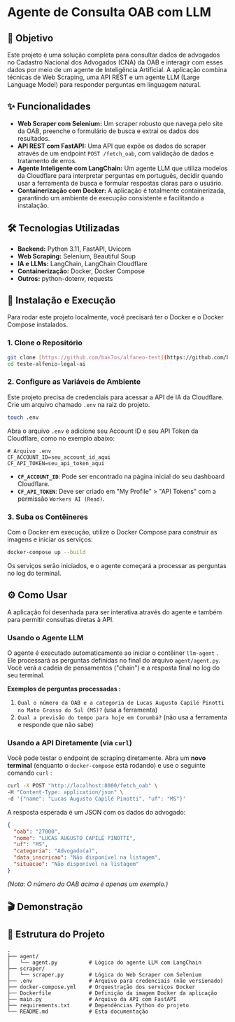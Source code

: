 # Agente de Consulta OAB com LLM

## 🎯 Objetivo

Este projeto é uma solução completa para consultar dados de advogados no Cadastro Nacional dos Advogados (CNA) da OAB e interagir com esses dados por meio de um agente de Inteligência Artificial. A aplicação combina técnicas de Web Scraping, uma API REST e um agente LLM (Large Language Model) para responder perguntas em linguagem natural.

## ✨ Funcionalidades

*  **Web Scraper com Selenium:** Um scraper robusto que navega pelo site da OAB, preenche o formulário de busca e extrai os dados dos resultados.
*  **API REST com FastAPI:** Uma API que expõe os dados do scraper através de um endpoint `POST /fetch_oab`, com validação de dados e tratamento de erros.
*  **Agente Inteligente com LangChain:** Um agente LLM que utiliza modelos da Cloudflare para interpretar perguntas em português, decidir quando usar a ferramenta de busca e formular respostas claras para o usuário.
*  **Containerização com Docker:** A aplicação é totalmente containerizada, garantindo um ambiente de execução consistente e facilitando a instalação.

## 🛠️ Tecnologias Utilizadas

*  **Backend:** Python 3.11, FastAPI, Uvicorn  
*  **Web Scraping:** Selenium, Beautiful Soup  
*  **IA e LLMs:** LangChain, LangChain Cloudflare  
* **Containerização:** Docker, Docker Compose
*  **Outros:** python-dotenv, requests  

## 🚀 Instalação e Execução

Para rodar este projeto localmente, você precisará ter o Docker e o Docker Compose instalados.

### 1. Clone o Repositório

```bash
git clone [https://github.com/bax7os/alfaneo-test](https://github.com/bax7os/alfaneo-test)
cd teste-alfenio-legal-ai
```

### 2. Configure as Variáveis de Ambiente

Este projeto precisa de credenciais para acessar a API de IA da Cloudflare. Crie um arquivo chamado `.env` na raiz do projeto.

```bash
touch .env
```

Abra o arquivo `.env` e adicione seu Account ID e seu API Token da Cloudflare, como no exemplo abaixo:

```env
# Arquivo .env
CF_ACCOUNT_ID=seu_account_id_aqui
CF_API_TOKEN=seu_api_token_aqui
```

  * **`CF_ACCOUNT_ID`**: Pode ser encontrado na página inicial do seu dashboard Cloudflare.
  * **`CF_API_TOKEN`**: Deve ser criado em "My Profile" \> "API Tokens" com a permissão `Workers AI (Read)`.

### 3. Suba os Contêineres

 Com o Docker em execução, utilize o Docker Compose para construir as imagens e iniciar os serviços:

```bash
docker-compose up --build
```

Os serviços serão iniciados, e o agente começará a processar as perguntas no log do terminal.

## ⚙️ Como Usar

A aplicação foi desenhada para ser interativa através do agente e também para permitir consultas diretas à API.

### Usando o Agente LLM

 O agente é executado automaticamente ao iniciar o contêiner `llm-agent` . Ele processará as perguntas definidas no final do arquivo `agent/agent.py`. Você verá a cadeia de pensamentos ("chain") e a resposta final no log do seu terminal.

 **Exemplos de perguntas processadas :**

1.  `Qual o número da OAB e a categoria de Lucas Augusto Capilé Pinotti no Mato Grosso do Sul (MS)?` (usa a ferramenta)
2.  `Qual a previsão do tempo para hoje em Corumbá?` (não usa a ferramenta e responde que não sabe)

### Usando a API Diretamente (via `curl`)

Você pode testar o endpoint de scraping diretamente.  Abra um **novo terminal** (enquanto o `docker-compose` está rodando) e use o seguinte comando `curl` :

```bash
curl -X POST "http://localhost:8000/fetch_oab" \
-H "Content-Type: application/json" \
-d '{"name": "Lucas Augusto Capilé Pinotti", "uf": "MS"}'
```

A resposta esperada é um JSON com os dados do advogado:

```json
{
  "oab": "27000",
  "nome": "LUCAS AUGUSTO CAPILÉ PINOTTI",
  "uf": "MS",
  "categoria": "Advogado(a)",
  "data_inscricao": "Não disponível na listagem",
  "situacao": "Não disponível na listagem"
}
```

*(Nota: O número da OAB acima é apenas um exemplo.)*

## 🎬 Demonstração

## 📁 Estrutura do Projeto

```
.
├── agent/
│   └── agent.py          # Lógica do agente LLM com LangChain
├── scraper/
│   └── scraper.py        # Lógica do Web Scraper com Selenium
├── .env                  # Arquivo para credenciais (não versionado)
├── docker-compose.yml    # Orquestração dos serviços Docker
├── Dockerfile            # Definição da imagem Docker da aplicação
├── main.py               # Arquivo da API com FastAPI
├── requirements.txt      # Dependências Python do projeto
└── README.md             # Esta documentação
```

````


